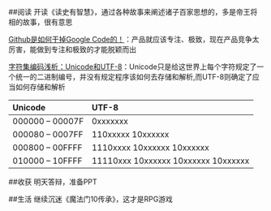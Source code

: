 ##阅读
开读《读史有智慧》，通过各种故事来阐述诸子百家思想的，多是帝王将相的故事，很有意思

[Github是如何干掉Google Code的！](http://mp.weixin.qq.com/s?__biz=MzAxMTMxNjUxMA==&mid=203710029&idx=1&sn=a68e4884f47e6c35ac355f39e700f599#rd)：产品就应该专注、极致，现在产品竞争太厉害，能做到专注和极致的才能脱颖而出


[字符集编码浅析：Unicode和UTF-8](http://www.codeceo.com/article/unicode-and-utf-8.html)：Unicode只是给这世界上每个字符规定了一个统一的二进制编号，并没有规定程序该如何去存储和解析,而UTF-8则确定了应当如何存储和解析

|Unicode|UTF-8|
|:--|:--|
| 000000 – 00007F | 0xxxxxxx |
| 000080 – 0007FF | 110xxxxx 10xxxxxx |
| 000800 – 00FFFF | 1110xxxx 10xxxxxx 10xxxxxx |
| 010000 – 10FFFF | 11110xxx 10xxxxxx 10xxxxxx 10xxxxxx |

##收获
明天答辩，准备PPT

##生活
继续沉迷《魔法门10传承》，这才是RPG游戏